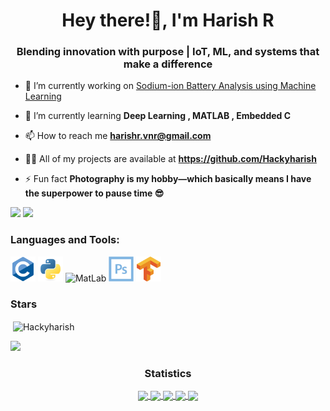 <h1 align="center">Hey there!👋, I'm Harish R</h1>
<h3 align="center">Blending innovation with purpose | IoT, ML, and systems that make a difference</h3>

- 🔭 I’m currently working on [Sodium-ion Battery Analysis using Machine Learning](https://github.com/Hackyharish/Analysis-of-Sodium-ion-Battery-using-ML?tab=readme-ov-file#-future-work)

- 🌱 I’m currently learning **Deep Learning , MATLAB , Embedded C**

- 📫 How to reach me **harishr.vnr@gmail.com**
  
- 👨‍💻 All of my projects are available at **https://github.com/Hackyharish**
- ⚡ Fun fact **Photography is my hobby—which basically means I have the superpower to pause time 😎**

<div> <a href="https://github.com/Hackyharish" target="_blank"><img src="https://img.shields.io/badge/GitHub-100000?style=for-the-badge&logo=github&logoColor=white" target="_blank"></a>
<a href = "mailto:harishr.vnr@gmail.com"><img src="https://img.shields.io/badge/-Gmail-%23333?style=for-the-badge&logo=gmail&logoColor=white" target="_blank"></a>
</div><h3 align="left">Languages and Tools:</h3>
<p align="left">
<img src="https://raw.githubusercontent.com/teamedwardforever/Readme-Generator/71f25dd8b98329b168142a6b782a107b75eab178/svg/Skills/Languages/c-original.svg" alt="C" width="40" height="40"/>
<img src="https://raw.githubusercontent.com/teamedwardforever/Readme-Generator/71f25dd8b98329b168142a6b782a107b75eab178/svg/Skills/Languages/python-original.svg" alt="Python" width="40" height="40"/>
<img src="https://dl.dropboxusercontent.com/s/6e7hk06wzjp3j52/Matlab_Logo.png" alt="MatLab" width="40" height="40"/>
<img src="https://raw.githubusercontent.com/teamedwardforever/Readme-Generator/71f25dd8b98329b168142a6b782a107b75eab178/svg/Skills/Software/photoshop-line.svg" alt="Photoshop" width="40" height="40"/>
<img src="https://raw.githubusercontent.com/teamedwardforever/Readme-Generator/71f25dd8b98329b168142a6b782a107b75eab178/svg/Skills/ML/tensorflow-icon.svg" alt="Tensorflow" width="40" height="40"/>
</p>

<h3 align="left">Stars</h3>
<p>&nbsp;<img align="center" height="180em" src="https://github-readme-stats.vercel.app/api?username=Hackyharish&show_icons=true&locale=en&theme=" alt="Hackyharish" /></p>

<img src="https://user-images.githubusercontent.com/73097560/115834477-dbab4500-a447-11eb-908a-139a6edaec5c.gif"><h3 align="center">Statistics</h3>
<div align="center">
<a href="https://github.com/Hackyharish">
<img align="center" src="http://github-profile-summary-cards.vercel.app/api/cards/stats?username=Hackyharish&theme=2077" height="180em" />
<img align="center" src="http://github-profile-summary-cards.vercel.app/api/cards/most-commit-language?username=Hackyharish&theme=2077" height="180em" />
<img align="center" src="http://github-profile-summary-cards.vercel.app/api/cards/repos-per-language?username=Hackyharish&theme=2077" height="180em" />
<img align="center" src="http://github-profile-summary-cards.vercel.app/api/cards/productive-time?username=Hackyharish&theme=2077" height="180em" />
<img align="center" src="http://github-profile-summary-cards.vercel.app/api/cards/profile-details?username=Hackyharish&theme=2077" height="180em" />
</div>
